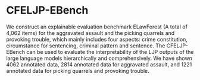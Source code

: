 # CFELJP-EBench
We construct an explainable evaluation benchmark ELawForest (A total of 4,062 items) for the aggravated assault and the picking quarrels and provoking trouble, which mainly includes four aspects: crime constitution, circumstance for sentencing, criminal pattern and sentence. The CFELJP-EBench can be used to evaluate the interpretability of the LJP outputs of the large language models hierarchically and comprehensively. We have shown 4062 annotated data, 2814 annotated data for aggravated assault, and 1221 annotated data for picking quarrels and provoking trouble.
